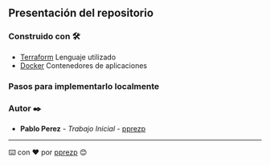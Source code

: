 ## Presentación del repositorio

### Construido con 🛠️

* [Terraform]() Lenguaje utilizado
* [Docker]() Contenedores de aplicaciones


### Pasos para implementarlo localmente



### Autor ✒️

* **Pablo Perez** - *Trabajo Inicial* - [pprezp](https://github.com/pprezp)

---
⌨️ con ❤️ por [pprezp](https://github.com/pprezp) 😊
